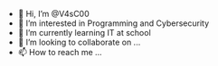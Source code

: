 - 👋 Hi, I’m @V4sC00
- 👀 I’m interested in Programming and Cybersecurity
- 🌱 I’m currently learning IT at school
- 💞️ I’m looking to collaborate on ...
- 📫 How to reach me ...

<!---
V4sC00/V4sC00 is a ✨ special ✨ repository because its `README.md` (this file) appears on your GitHub profile.
You can click the Preview link to take a look at your changes.
--->
